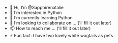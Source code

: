 - 👋 Hi, I’m @Sapphirenatalie
- 👀 I’m interested in Python
- 🌱 I’m currently learning Python
- 💞️ I’m looking to collaborate on ... ('ll fill it out later)
- 📫 How to reach me ... ('ll fill it out later)
- ⚡ Fun fact: I have two lovely white wagtails as pets

<!---
Sapphirenatalie/Sapphirenatalie is a ✨ special ✨ repository because its `README.md` (this file) appears on your GitHub profile.
You can click the Preview link to take a look at your changes.
--->
